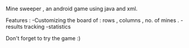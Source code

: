Mine sweeper , an android game using java and xml.

Features :
-Customizing the board of : rows , columns , no. of mines .
-results tracking 
-statistics 


Don't forget to try the game :)
